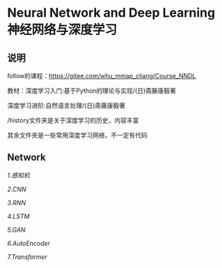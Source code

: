 # Neural Network and Deep Learning 神经网络与深度学习

## 说明
follow的课程：https://gitee.com/whu_mmap_cliang/Course_NNDL

教材：深度学习入门:基于Python的理论与实现/(日)斋藤康毅著

深度学习进阶:自然语言处理/(日)斋藤康毅著

/history文件夹是关于深度学习的历史，内容丰富

其余文件夹是一些常用深度学习网络，不一定有代码

## Network
*1.感知机*

*2.CNN*

*3.RNN*

*4.LSTM*

*5.GAN*

*6.AutoEncoder*

*7.Transformer*
